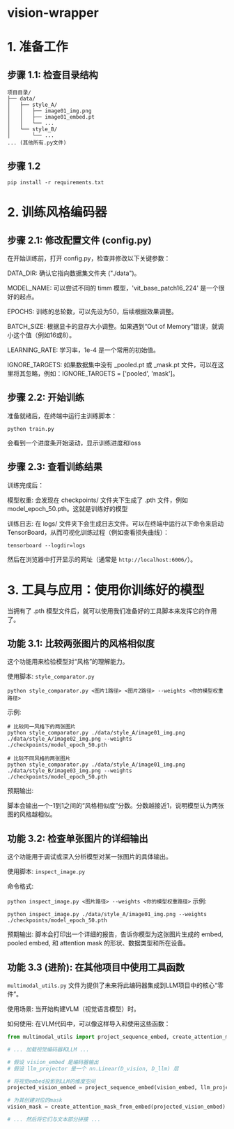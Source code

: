 # vision-wrapper
# 1. 准备工作
## 步骤 1.1: 检查目录结构
```
项目目录/
├── data/
│   ├── style_A/
│   │   ├── image01_img.png
│   │   ├── image01_embed.pt
│   │   └── ...
│   └── style_B/
│       └── ...
... (其他所有.py文件)
```
## 步骤 1.2

`pip install -r requirements.txt`

# 2. 训练风格编码器

## 步骤 2.1: 修改配置文件 (config.py)

在开始训练前，打开 config.py，检查并修改以下关键参数：

DATA_DIR: 确认它指向数据集文件夹 ("./data")。

MODEL_NAME: 可以尝试不同的 timm 模型，'vit_base_patch16_224' 是一个很好的起点。

EPOCHS: 训练的总轮数，可以先设为50，后续根据效果调整。

BATCH_SIZE: 根据显卡的显存大小调整。如果遇到“Out of Memory”错误，就调小这个值（例如16或8）。

LEARNING_RATE: 学习率，1e-4 是一个常用的初始值。

IGNORE_TARGETS: 如果数据集中没有 _pooled.pt 或 _mask.pt 文件，可以在这里将其忽略，例如：IGNORE_TARGETS = ['pooled', 'mask']。

## 步骤 2.2: 开始训练

准备就绪后，在终端中运行主训练脚本：

`python train.py`

会看到一个进度条开始滚动，显示训练进度和loss

## 步骤 2.3: 查看训练结果

训练完成后：

模型权重: 会发现在 checkpoints/ 文件夹下生成了 .pth 文件，例如 model_epoch_50.pth。这就是训练好的模型

训练日志: 在 logs/ 文件夹下会生成日志文件。可以在终端中运行以下命令来启动TensorBoard，从而可视化训练过程（例如查看损失曲线）：

`tensorboard --logdir=logs`

然后在浏览器中打开显示的网址（通常是 `http://localhost:6006/`）。

# 3. 工具与应用：使用你训练好的模型

当拥有了 .pth 模型文件后，就可以使用我们准备好的工具脚本来发挥它的作用了。

## 功能 3.1: 比较两张图片的风格相似度
这个功能用来检验模型对“风格”的理解能力。

使用脚本: `style_comparator.py`

`python style_comparator.py <图片1路径> <图片2路径> --weights <你的模型权重路径>`

示例:
```
# 比较同一风格下的两张图片
python style_comparator.py ./data/style_A/image01_img.png ./data/style_A/image02_img.png --weights ./checkpoints/model_epoch_50.pth

# 比较不同风格的两张图片
python style_comparator.py ./data/style_A/image01_img.png ./data/style_B/image03_img.png --weights ./checkpoints/model_epoch_50.pth
```
预期输出:

脚本会输出一个-1到1之间的“风格相似度”分数。分数越接近1，说明模型认为两张图的风格越相似。

## 功能 3.2: 检查单张图片的详细输出
这个功能用于调试或深入分析模型对某一张图片的具体输出。

使用脚本: `inspect_image.py`

命令格式:

`python inspect_image.py <图片路径> --weights <你的模型权重路径>`
示例:
```
python inspect_image.py ./data/style_A/image01_img.png --weights ./checkpoints/model_epoch_50.pth
```
预期输出:
脚本会打印出一个详细的报告，告诉你模型为这张图片生成的 embed, pooled embed, 和 attention mask 的形状、数据类型和所在设备。

## 功能 3.3 (进阶): 在其他项目中使用工具函数
`multimodal_utils.py` 文件为提供了未来将此编码器集成到LLM项目中的核心“零件”。

使用场景: 当开始构建VLM（视觉语言模型）时。

如何使用: 在VLM代码中，可以像这样导入和使用这些函数：
```python
from multimodal_utils import project_sequence_embed, create_attention_mask_from_embed

# ... 加载视觉编码器和LLM ...

# 假设 vision_embed 是编码器输出
# 假设 llm_projector 是一个 nn.Linear(D_vision, D_llm) 层

# 将视觉embed投影到LLM的维度空间
projected_vision_embed = project_sequence_embed(vision_embed, llm_projector)

# 为其创建对应的mask
vision_mask = create_attention_mask_from_embed(projected_vision_embed)

# ... 然后将它们与文本部分拼接 ...
```
